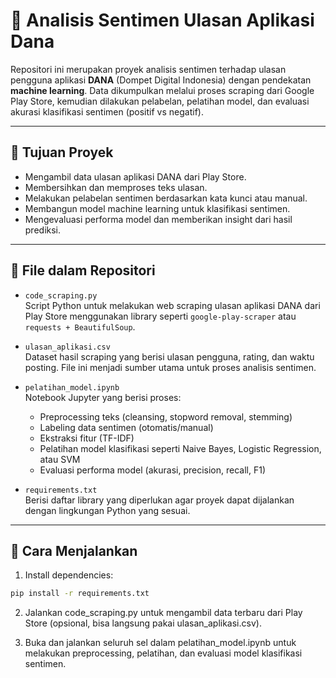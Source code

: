 # 💬 Analisis Sentimen Ulasan Aplikasi Dana

Repositori ini merupakan proyek analisis sentimen terhadap ulasan pengguna aplikasi **DANA** (Dompet Digital Indonesia) dengan pendekatan **machine learning**. Data dikumpulkan melalui proses scraping dari Google Play Store, kemudian dilakukan pelabelan, pelatihan model, dan evaluasi akurasi klasifikasi sentimen (positif vs negatif).

---

## 📌 Tujuan Proyek

- Mengambil data ulasan aplikasi DANA dari Play Store.
- Membersihkan dan memproses teks ulasan.
- Melakukan pelabelan sentimen berdasarkan kata kunci atau manual.
- Membangun model machine learning untuk klasifikasi sentimen.
- Mengevaluasi performa model dan memberikan insight dari hasil prediksi.

---

## 🧩 File dalam Repositori

- `code_scraping.py`  
  Script Python untuk melakukan web scraping ulasan aplikasi DANA dari Play Store menggunakan library seperti `google-play-scraper` atau `requests + BeautifulSoup`.

- `ulasan_aplikasi.csv`  
  Dataset hasil scraping yang berisi ulasan pengguna, rating, dan waktu posting. File ini menjadi sumber utama untuk proses analisis sentimen.

- `pelatihan_model.ipynb`  
  Notebook Jupyter yang berisi proses:
  - Preprocessing teks (cleansing, stopword removal, stemming)
  - Labeling data sentimen (otomatis/manual)
  - Ekstraksi fitur (TF-IDF)
  - Pelatihan model klasifikasi seperti Naive Bayes, Logistic Regression, atau SVM
  - Evaluasi performa model (akurasi, precision, recall, F1)

- `requirements.txt`  
  Berisi daftar library yang diperlukan agar proyek dapat dijalankan dengan lingkungan Python yang sesuai.

---

## 🔧 Cara Menjalankan

1. Install dependencies:
```bash
pip install -r requirements.txt
```

2. Jalankan code_scraping.py untuk mengambil data terbaru dari Play Store (opsional, bisa langsung pakai ulasan_aplikasi.csv).

3. Buka dan jalankan seluruh sel dalam pelatihan_model.ipynb untuk melakukan preprocessing, pelatihan, dan evaluasi model klasifikasi sentimen.
